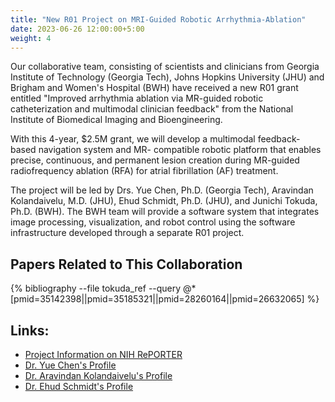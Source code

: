 ```yaml
---
title: "New R01 Project on MRI-Guided Robotic Arrhythmia-Ablation"
date: 2023-06-26 12:00:00+5:00
weight: 4
---
```


Our collaborative team, consisting of scientists and clinicians from Georgia Institute of Technology (Georgia Tech), 
Johns Hopkins University (JHU) and Brigham and Women's Hospital (BWH) have received a new R01 grant entitled
"Improved arrhythmia ablation via MR-guided robotic catheterization and multimodal clinician feedback"
from the National Institute of Biomedical Imaging and Bioengineering.

With this 4-year, $2.5M grant, we will develop a multimodal feedback-based navigation system and
MR- compatible robotic platform that enables precise, continuous, and permanent lesion creation
during MR-guided radiofrequency ablation (RFA) for atrial fibrillation (AF) treatment. 

The project will be led by Drs. Yue Chen, Ph.D. (Georgia Tech), Aravindan Kolandaivelu, M.D. (JHU), Ehud Schmidt, Ph.D. (JHU),
and Junichi Tokuda, Ph.D. (BWH). The BWH team will provide a software system that integrates image processing, visualization,
and robot control using the software infrastructure developed through a separate R01 project.

## Papers Related to This Collaboration
{% bibliography --file tokuda_ref --query @*[pmid=35142398||pmid=35185321||pmid=28260164||pmid=26632065] %}

## Links:
- [Project Information on NIH RePORTER](https://reporter.nih.gov/search/Mv_s6y52AUydvKgXX9TPKA/project-details/10638497)
- [Dr. Yue Chen's Profile](https://research.gatech.edu/yue-chen)
- [Dr. Aravindan Kolandaivelu's Profile](https://www.hopkinsmedicine.org/profiles/details/aravindan-kolandaivelu)
- [Dr. Ehud Schmidt's Profile](https://www.hopkinsmedicine.org/profiles/details/ehud-schmidt)
